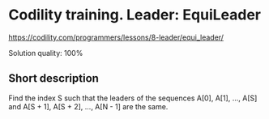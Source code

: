 # Codility training. Leader: EquiLeader

https://codility.com/programmers/lessons/8-leader/equi_leader/

Solution quality: 100%

## Short description

Find the index S such that the leaders of the sequences A[0], A[1], ..., A[S] and A[S + 1], A[S + 2], ..., A[N - 1] are the same. 
